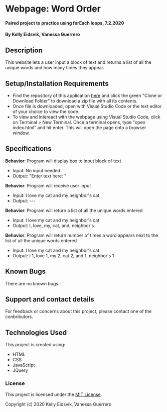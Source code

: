 # Webpage: Word Order

#### Paired project to practice using forEach loops, 7.2.2020

#### By Kelly Eidsvik, Vanessa Guerrero

## Description

This website lets a user input a block of text and returns a list of all the unique words and how many times they appear.

## Setup/Installation Requirements

* Find the repository of this application [here](https://github.com/vguer/Word-Order) and click the green "Clone or Download Folder" to download a zip file with all its contents.
* Once file is downloaded, open with Visual Studio Code or the text editor of your choice to view the code.
* To view and intereact with the webpage using Visual Studio Code, click on Terminal > New Terminal. Once a terminal opens, type "open index.html" and hit enter. This will open the page onto a browser window.


## Specifications

**Behavior**: Program will display box to input block of text
  * Input: No input needed
  * Output: "Enter text here: "

**Behavior**: Program will receive user input 
  * Input: I love my cat and my neighbor's cat
  * Output: ---

**Behavior**: Program will return a list of all the unique words entered
  * Input: I love my cat and my neighbor's cat
  * Output: I, love, my, cat, and, neighbor's

**Behavior**: Program will return number of times a word appears next to the list of all the unique words entered
  * Input: I love my cat and my neighbor's cat
  * Output: I 1, love 1, my 2, cat 2, and 1, neighbor's 1

## Known Bugs

There are no known bugs.

## Support and contact details

For feedback or concerns about this project, please contact one of the conbributors.

## Technologies Used

This project is created using:
* HTML
* CSS
* JavaScript
* JQuery

### License

This project is licensed under the [MIT License](https://opensource.org/licenses/MIT).

Copyright (c) 2020 Kelly Eidsvik, Vanessa Guerrero 